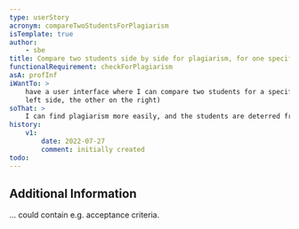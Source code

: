 ```yaml
---
type: userStory
acronym: compareTwoStudentsForPlagiarism
isTemplate: true
author:
    - sbe
title: Compare two students side by side for plagiarism, for one specific exercise
functionalRequirement: checkForPlagiarism
asA: profInf
iWantTo: >
    have a user interface where I can compare two students for a specific exercise side-by-side (one student on the
    left side, the other on the right)
soThat: >
    I can find plagiarism more easily, and the students are deterred from just copying the solutions of others 
history:
    v1:
        date: 2022-07-27
        comment: initially created
todo: 
---
```


## Additional Information

... could contain e.g. acceptance criteria.